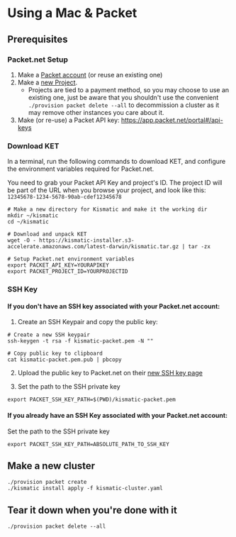 # Using a Mac & Packet

## Prerequisites

### Packet.net Setup

1. Make a [Packet account](https://app.packet.net/#/registration/) (or reuse an existing one)
2. Make a [new Project](https://app.packet.net/portal#/projects/new).
   * Projects are tied to a payment method, so you may choose to use an existing one, just be aware that you shouldn't use the convenient `./provision packet delete --all` to decommission a cluster as it may remove other instances you care about it.
3. Make (or re-use) a Packet API key: https://app.packet.net/portal#/api-keys

### Download KET

In a terminal, run the following commands to download KET, and configure the environment
variables required for Packet.net.

You need to grab your Packet API Key and project's ID. The project ID will be part of the URL when you browse your project, and look like this: ```12345678-1234-5678-90ab-cdef12345678```

```
# Make a new directory for Kismatic and make it the working dir
mkdir ~/kismatic
cd ~/kismatic

# Download and unpack KET
wget -O - https://kismatic-installer.s3-accelerate.amazonaws.com/latest-darwin/kismatic.tar.gz | tar -zx

# Setup Packet.net environment variables
export PACKET_API_KEY=YOURAPIKEY
export PACKET_PROJECT_ID=YOURPROJECTID
```

### SSH Key
#### If you don't have an SSH key associated with your Packet.net account:

1. Create an SSH Keypair and copy the public key:
```
# Create a new SSH keypair
ssh-keygen -t rsa -f kismatic-packet.pem -N ""

# Copy public key to clipboard
cat kismatic-packet.pem.pub | pbcopy
```

2. Upload the public key to Packet.net on their [new SSH key page](https://app.packet.net/portal#/ssh-keys/new)

3. Set the path to the SSH private key
```
export PACKET_SSH_KEY_PATH=$(PWD)/kismatic-packet.pem
```

#### If you already have an SSH Key associated with your Packet.net account:

Set the path to the SSH private key
```
export PACKET_SSH_KEY_PATH=ABSOLUTE_PATH_TO_SSH_KEY
```

## Make a new cluster

```
./provision packet create
./kismatic install apply -f kismatic-cluster.yaml
```

## Tear it down when you're done with it

```
./provision packet delete --all
```
